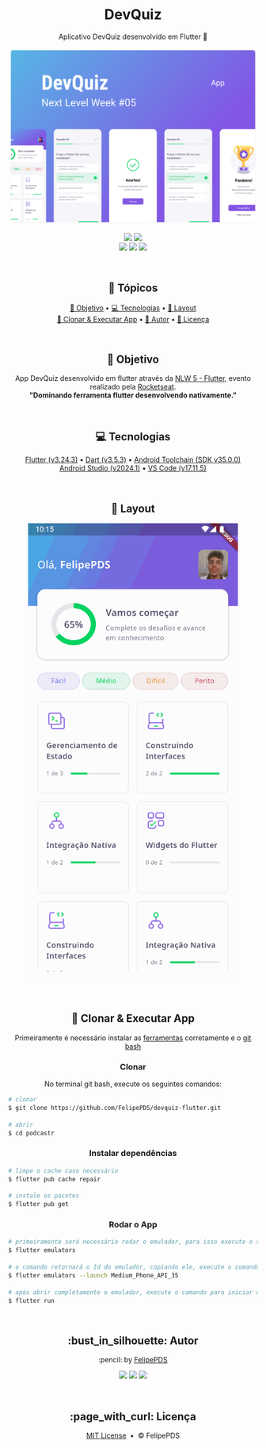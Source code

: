 <h1 align="center">
  DevQuiz
</h1>

<p align="center">
  Aplicativo DevQuiz desenvolvido em Flutter 🚀
</p>

<p align="center">
  <img src="https://github.com/FelipePDS/devquiz-flutter/blob/main/.github/devquiz.png?raw=true"/> 
</p>

<p align="center">
    <a href="https://github.com/FelipePDS/devquiz-flutter/blob/main/LICENSE"><img src="https://img.shields.io/github/license/FelipePDS/devquiz-flutter?style=for-the-badge&color=8257e5"></a> 
    <img src="https://img.shields.io/static/v1?label=flutter&message=v3.24.3&color=8257e5&style=for-the-badge&logo=flutter&logoColor=white"><br>
    <img src="https://img.shields.io/static/v1?label=dart&message=v3.5.3&color=8257e5&style=for-the-badge&logo=dart&logoColor=white">
    <img src="https://img.shields.io/static/v1?label=Android SDK&message=v35.0.0&color=8257e5&style=for-the-badge&logo=android&logoColor=white"> 
    <img src="https://img.shields.io/static/v1?label=Android Studio&message=v2024.1&color=8257e5&style=for-the-badge&logo=android-studio&logoColor=white"> 
</p>

<br>
<h2 align="center">
  📌 Tópicos
</h2>

<p align="center">
  <a href="#objective">🎯 Objetivo</a> &bull; 
  <a href="#technologies">💻 Tecnologias</a> &bull; 
  <a href="#layout">📱 Layout</a> <br>
  <a href="#clone">📂 Clonar & Executar App</a> &bull; 
  <a href="#author">👤 Autor</a> &bull; 
  <a href="#license">📃 Licença</a>
</p>

<br>
<h2 align="center" id="objective">🎯 Objetivo</h2>

<p align="center">
  App DevQuiz desenvolvido em flutter através da <a href="https://www.rocketseat.com.br/blog/artigos/post/nlw-domine-as-tecnologia-mais-quentes-do-mercado">NLW 5 - Flutter</a>, evento realizado pela <a href="https://www.google.com/url?sa=t&source=web&rct=j&opi=89978449&url=https://app.rocketseat.com.br/&ved=2ahUKEwiD19jFg-yJAxXGCbkGHf1JLGcQFnoECA0QAQ&usg=AOvVaw1iYSdqR-6ylunNEjQpEXRp">Rocketseat</a>.<br>
  <b>"Dominando ferramenta flutter desenvolvendo nativamente."</b>
</p>

<br>
<h2 align="center" id="technologies">💻 Tecnologias</h2>

<p align="center">
  <a href="https://docs.flutter.dev/release/archive">Flutter (v3.24.3)</a> &bull; 
  <a href="https://dart.dev/">Dart (v3.5.3)</a> &bull; 
  <a href="https://developer.android.com/ndk/downloads?hl=pt-br">Android Toolchain (SDK v35.0.0)</a><br>
  <a href="https://www.google.com/url?sa=t&source=web&rct=j&opi=89978449&url=https://developer.android.com/studio%3Fhl%3Dpt-br&ved=2ahUKEwjJzoC1-euJAxXGP7kGHXVHNF8QFnoECA4QAQ&usg=AOvVaw2F7JVLSq6b8x-frQNe8rB7">Android Studio (v2024.1)</a> &bull;
  <a href="https://www.google.com/url?sa=t&source=web&rct=j&opi=89978449&url=https://code.visualstudio.com/download&ved=2ahUKEwjAmNK7-euJAxXnHrkGHSLyJpkQFnoECA0QAQ&usg=AOvVaw11fc5fOXYIyxQh75jYLjXg">VS Code (v17.11.5)</a>
</p>

<br>
<h2 align="center" id="layout">📱 Layout</h2>

<p align="center">
  <img src="https://github.com/FelipePDS/devquiz-flutter/blob/main/.github/devquiz-demo.gif?raw=true">
</p>

<br>
<h2 align="center" id="clone">📂 Clonar & Executar App</h2>

<p align="center">
  Primeiramente é necessário instalar as <a href="#technologies">ferramentas</a> corretamente e o <a href="https://www.google.com/url?sa=t&source=web&rct=j&opi=89978449&url=https://git-scm.com/downloads&ved=2ahUKEwi-kcqL_uuJAxXfrJUCHYZlG10QFnoECA8QAQ&usg=AOvVaw0lUezWX14XXzFgZbABu53-">git bash</a>
</p>

<h3 align="center">Clonar</h3>
<p align="center">No terminal git bash, execute os seguintes comandos:</p>

``` bash
# clonar
$ git clone https://github.com/FelipePDS/devquiz-flutter.git

# abrir
$ cd podcastr
```

<h3 align="center">Instalar dependências</h3>

``` bash
# limpe o cache caso necessário
$ flutter pub cache repair

# instale os pacotes
$ flutter pub get
```

<h3 align="center">Rodar o App</h3>

``` bash
# primeiramente será necessário rodar o emulador, para isso execute o seguinte comando
$ flutter emulators

# o comando retornará o Id do emulador, copiando ele, execute o comando do exemplo abaixo (o Id do exemplo é Medium_Phone_API_35)
$ flutter emulators --launch Medium_Phone_API_35

# após abrir completamente o emulador, execute o comando para iniciar o projeto:
$ flutter run
```

<br>
<h2 align="center" id="author">:bust_in_silhouette: Autor</h2>

<p align="center">:pencil: by <a href="https://felipepds.github.io//">FelipePDS</a></p>
<p align="center"><a href="https://www.linkedin.com/in/felipe-p-da-silva-a55b891ba/?lipi=urn%3Ali%3Apage%3Ad_flagship3_feed%3BiErPy3g7Q1KGOaD%2BsGw%2Fpg%3D%3D"><img src="https://img.shields.io/static/v1?label=+&message=Felipe+P.+Da+Silva&color=0A66C2&style=flat&logo=linkedin&logoColor=white"/></a> <a href="https://twitter.com/FelipePintoDaS1"><img src="https://img.shields.io/static/v1?label=+&message=@FelipePintoDaS1&color=1DA1F2&style=flat&logo=twitter&logoColor=white"/></a> <img src="https://img.shields.io/static/v1?label=+&message=felipepdasilva66@gmail.com&color=EA4335&style=flat&logo=gmail&logoColor=white"/></p>

<br>
<h2 align="center" id="license">:page_with_curl: Licença</h2>

<p align="center"><a href="https://github.com/FelipePDS/unit-tests-dotnet/blob/main/LICENSE">MIT License</a> &nbsp;&bull;&nbsp; &copy; FelipePDS</p>
